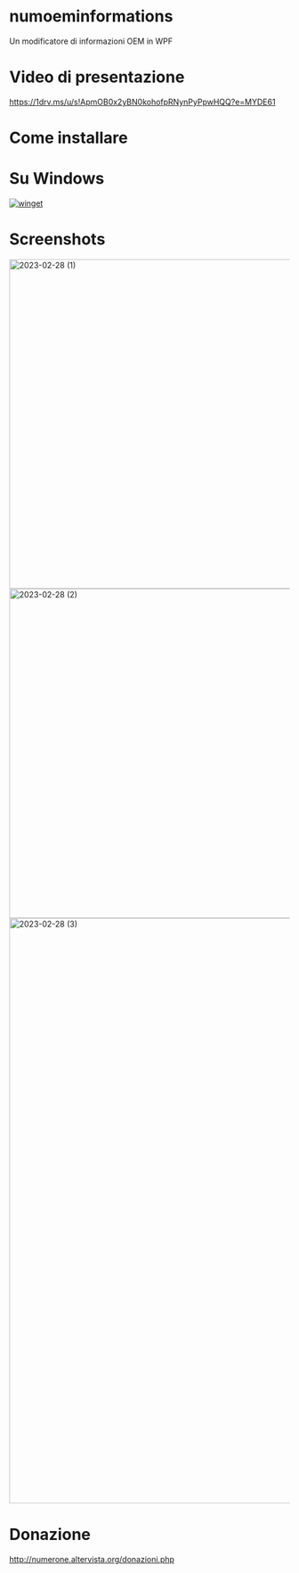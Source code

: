 # numoeminformations
Un modificatore di informazioni OEM in WPF

# Video di presentazione

https://1drv.ms/u/s!ApmOB0x2yBN0kohofpRNynPyPpwHQQ?e=MYDE61

# Come installare

# Su Windows

[![winget](https://user-images.githubusercontent.com/49786146/159123313-3bdafdd3-5130-4b0d-9003-40618390943a.png)](https://marticliment.com/wingetui/share?pid=GiulioSorrentino.numeronesoeminformations&pname=numerone's%20oem%20information&psource=Winget:%20winget)

# Screenshots

<img width="591" alt="2023-02-28 (1)" src="https://user-images.githubusercontent.com/49764967/221957467-a81a5c07-aa94-4723-9ecd-6358673b4088.png">
<img width="591" alt="2023-02-28 (2)" src="https://user-images.githubusercontent.com/49764967/221957475-b7553c7b-8c42-453d-ac42-5a0b6cfd087b.png">
<img width="1050" alt="2023-02-28 (3)" src="https://user-images.githubusercontent.com/49764967/221957477-54fdfb19-7f63-465e-96c9-2ccb958cd6a7.png">


# Donazione

http://numerone.altervista.org/donazioni.php
